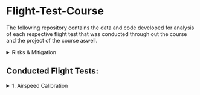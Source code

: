 # Flight-Test-Course
The following repository contains the data and code developed for analysis of each respective flight test that was conducted through out the course and the project of the course aswell.

<details>
<summary>Risks & Mitigation</summary>

## Associated Risks: ##
These are the general risk assessment that was done for all flights.
![](Imgs/Risks.PNG)
Probability | Severity | Event | Safety Risk
| :---: | :---:  | :---:  | :---:
Emxtremely Improbable  | Catastrophic | Midair Collision  |  1A
Remote  | Hazardous | Engine Failure  |  3B
Improbable  | Catastrophic | Pilot Incapacitation  |  2A
Remote  | Hazardous | Bird Strike  |  3A

## Risk Mitigation ##

1. Midair Collisions
    1.  Dedicate 1 engineer to searching for other aircraft during tests, and frequently monitor ADSB (All Riddle Cessna’s contain Mode S Transponders) during testing and regular flight
    2. Once stabilized Pilot will announce to others on training area frequency of location, altitude, and intentions before each run (a run includes all 3 legs of a test)
    3. Schedule a flight for an off-peak hour as to reduce the chance of encountering another aircraft in a training area
    4. Efficient crew coordination and communication based off established procedures
              
2. Engine Failure
   1.  Embry Riddle’s part145 repair facility certification which requires many specializations, FAA inspections, and 2 people to write off an aircraft after maintenance has been performed on it
   2.  Perform Test at higher altitudes (5kft-8kft) to allow for a further glide distance and more time to make decision during the emergency
   3.  In the training area perform tests near fields that have enough room for an emergency landing
   4.  Agree on a predetermined airport to glide (for example if testing at bithlo training area the nearest airport would be Space Coast Regional Airport:TIX )
   5.  Pilot should stay in command whilst the engineer besides the pilot reads to him the emergency checklist for the occurring failure from the pilot operating handbook

3. Pilot Incapacitation
   1. Immediately Declare an emergency to ATC
   2. Just in case this scenario occurs the engineer up front should be the one most versed with the aircraft or that who knows how to manage the radio to talk to atc
   3. The pilot should have some fatigue management procedures in place like proper amount of rest, gaps in-between flights, and workload distribution in the cockpit

4. Bird Strike
   1. KDAB Airport employs cannons to scare away the birds
   2. Fly at altitudes greater than 2000ft AGL to avoid encountering birds
   3. Avoid training areas that contain bird farms
</details>


## Conducted Flight Tests:

<details>
<summary> 1. Airspeed Calibration</summary>

## Objective: ##

Determine airspeed calibration for the C172S-G1000 using the Global Positioning System Method.  
 
## Flight Test Briefing #
![](Imgs/Airspeed_Flight_Brief.jpg)

## Flight Test Card ##
![](Imgs/Airspeed_Test_Card.jpg)

## Results ##

![](Imgs/Flaps10.png)
![](Imgs/Flaps20.png)

</details>

